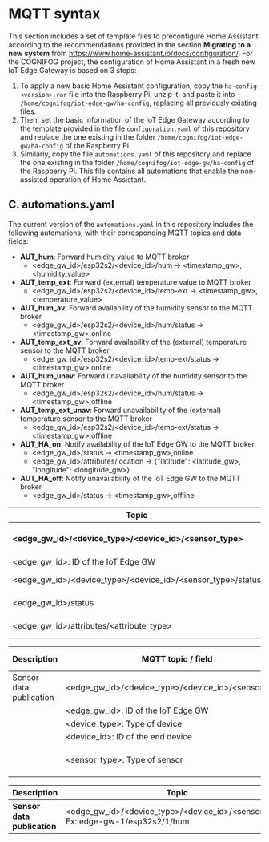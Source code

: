 # MQTT syntax
This section includes a set of template files to preconfigure Home Assistant according to the recommendations provided in the section **Migrating to a new system** from https://www.home-assistant.io/docs/configuration/.
For the COGNIFOG project, the configuration of Home Assistant in a fresh new IoT Edge Gateway is based on 3 steps:
1. To apply a new basic Home Assistant configuration, copy the `ha-config-<version>.rar` file into the Raspberry Pi, unzip it, and paste it into `/home/cognifog/iot-edge-gw/ha-config`, replacing all previously existing files.
2. Then, set the basic information of the IoT Edge Gateway according to the template provided in the file `configuration.yaml` of this repository and replace the one existing in the folder `/home/cognifog/iot-edge-gw/ha-config` of the Raspberry Pi.
3. Similarly, copy the file `automations.yaml` of this repository and replace the one existing in the folder `/home/cognifog/iot-edge-gw/ha-config` of the Raspberry Pi. This file contains all automations that enable the non-assisted operation of Home Assistant.

## C. automations.yaml
The current version of the `automations.yaml` in this repository includes the following automations, with their corresponding MQTT topics and data fields:
- **AUT_hum**: Forward humidity value to MQTT broker
  - <edge_gw_id>/esp32s2/<device_id>/hum &rarr; <timestamp_gw>,<humidity_value>
- **AUT_temp_ext**: Forward (external) temperature value to MQTT broker
  - <edge_gw_id>/esp32s2/<device_id>/temp-ext &rarr; <timestamp_gw>,<temperature_value>
- **AUT_hum_av**: Forward availability of the humidity sensor to the MQTT broker
  - <edge_gw_id>/esp32s2/<device_id>/hum/status &rarr; <timestamp_gw>,online
- **AUT_temp_ext_av**: Forward availability of the (external) temperature sensor to the MQTT broker
  - <edge_gw_id>/esp32s2/<device_id>/temp-ext/status &rarr; <timestamp_gw>,online
- **AUT_hum_unav**: Forward unavailability of the humidity sensor to the MQTT broker
  - <edge_gw_id>/esp32s2/<device_id>/hum/status &rarr; <timestamp_gw>,offline
- **AUT_temp_ext_unav**: Forward unavailability of the (external) temperature sensor to the MQTT broker
  - <edge_gw_id>/esp32s2/<device_id>/temp-ext/status &rarr; <timestamp_gw>,offline
- **AUT_HA_on**: Notify availability of the IoT Edge GW to the MQTT broker
  - <edge_gw_id>/status &rarr; <timestamp_gw>,online
  - <edge_gw_id>/attributes/location &rarr; {"latitude": <latitude_gw>, "longitude": <longitude_gw>}
- **AUT_HA_off**: Notify unavailability of the IoT Edge GW to the MQTT broker 
  - <edge_gw_id>/status &rarr; <timestamp_gw>,offline

| Topic                                                       | Description             | Expected data            | Example |
|-------------------------------------------------------------|-------------------------|--------------------------|---------|
| **<edge_gw_id>/<device_type>/<device_id>/<sensor_type>**    | Sensor data publication | *_Not used_*             |         |
| <edge_gw_id>: ID of the IoT Edge GW                         |                         |                          |         |
| <edge_gw_id>/<device_type>/<device_id>/<sensor_type>/status | Sensor status           | AM2301#Temperature       |         |
| <edge_gw_id>/status                                         | Edge GW status          | AM2301#Humidity          |         |
| <edge_gw_id>/attributes/<attribute_type>                    | Edge GW attributes      |                          |         |

| **Description**         | **MQTT topic / field**                               | **Possible values** |
|-------------------------|------------------------------------------------------|---------------------|
| Sensor data publication | <edge_gw_id>/<device_type>/<device_id>/<sensor_type> |                     |
|                         | <edge_gw_id>: ID of the IoT Edge GW                  | (Integer)           |
|                         | <device_type>: Type of device                        | esp32s2             |
|                         | <device_id>: ID of the end device                    | (Integer)           |
|                         | <sensor_type>: Type of sensor                        | hum, temp-ext       |

| **Description**             | **Topic**                                                                         | **Data**                                                             |
|-----------------------------|-----------------------------------------------------------------------------------|----------------------------------------------------------------------|
| **Sensor data publication** | <edge_gw_id>/<device_type>/<device_id>/<sensor_type> Ex: edge-gw-1/esp32s2/1/hum  | <timestamp_gw>,<sensor_value> Ex: 2024-01-22T18:13:30.594+01:00,45.9 |